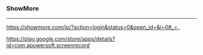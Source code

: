 ### ShowMore
---
https://showmore.com/jp/?action=login&status=0&open_id=&i=0#_=_

https://play.google.com/store/apps/details?id=com.apowersoft.screenrecord

```
```

```
```

```
```


